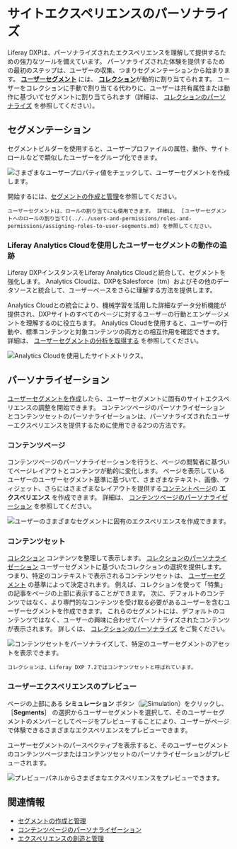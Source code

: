 # サイトエクスペリエンスのパーソナライズ

Liferay DXPは、パーソナライズされたエクスペリエンスを理解して提供するための強力なツールを備えています。 パーソナライズされた体験を提供するための最初のステップは、ユーザーの収集、つまりセグメンテーションから始まります。 [**ユーザーセグメント**](./segmentation/creating-and-managing-user-segments.md) には、 [**コレクション**](../../content-authoring-and-management/collections-and-collection-pages/about-collections-and-collection-pages.md)が動的に割り当てられます。 ユーザーをコレクションに手動で割り当てる代わりに、ユーザーは共有属性または動作に基づいてセグメントに割り当てられます（詳細は、 [コレクションのパーソナライズ](./experience-personalization/personalizing-collections.md) を参照してください）。

<a name="segmentation" />

## セグメンテーション

セグメントビルダーを使用すると、ユーザープロファイルの属性、動作、サイトロールなどで類似したユーザーをグループ化できます。

![さまざまなユーザープロパティ値をチェックして、ユーザーセグメントを作成します。](./personalizing-site-experience/images/01.png)

開始するには、[セグメントの作成と管理](./segmentation/creating-and-managing-user-segments.md)を参照してください。

```{note}
ユーザーセグメントは、ロールの割り当てにも使用できます。 詳細は、 [ユーザーセグメントへのロールの割り当て](../../users-and-permissions/roles-and-permissions/assigning-roles-to-user-segments.md) を参照してください。
```

<a name="tracking-behavior-of-user-segments-with-liferay-analytics-cloud" />

### Liferay Analytics Cloudを使用したユーザーセグメントの動作の追跡

Liferay DXPインスタンスをLiferay Analytics Cloudと統合して、セグメントを強化します。 Analytics Cloudは、DXPをSalesforce（tm）およびその他のデータソースと統合して、ユーザーベースをさらに理解する方法を提供します。

Analytics Cloudとの統合により、機械学習を活用した詳細なデータ分析機能が提供され、DXPサイトのすべてのページに対するユーザーの行動とエンゲージメントを理解するのに役立ちます。 Analytics Cloudを使用すると、ユーザーの行動や、標準コンテンツと対象コンテンツの両方との相互作用を確認できます。 詳細は、 [ユーザーセグメントの分析を取得する](./segmentation/getting-analytics-for-user-segments.md) を参照してください。

![Analytics Cloudを使用したサイトメトリクス。](./personalizing-site-experience/images/05.png)

<a name="personalization" />

## パーソナライゼーション

[ユーザーセグメントを作成](./segmentation/creating-and-managing-user-segments.md)したら、ユーザーセグメントに固有のサイトエクスペリエンスの調整を開始できます。 コンテンツページのパーソナライゼーションとコンテンツセットのパーソナライゼーションは、パーソナライズされたユーザーエクスペリエンスを提供するために使用できる2つの方法です。

<a name="content-pages" />

### コンテンツページ

コンテンツページのパーソナライゼーションを行うと、ページの閲覧者に基づいてページレイアウトとコンテンツが動的に変化します。 ページを表示しているユーザーのユーザーセグメント基準に基づいて、さまざまなテキスト、画像、ウィジェット、さらにはさまざまなレイアウトを提供する[コンテントページ](../creating-pages/using-content-pages.md)の **エクスペリエンス** を作成できます。 詳細は、 [コンテンツページのパーソナライゼーション](./experience-personalization/content-page-personalization.md) を参照してください。

![ユーザーのさまざまなセグメントに固有のエクスペリエンスを作成できます。](./personalizing-site-experience/images/02.png)

<a name="collections" />

### コンテンツセット

[コレクション](../../content-authoring-and-management/collections-and-collection-pages/about-collections-and-collection-pages.md) コンテンツを整理して表示します。 [コレクションのパーソナライゼーション](./experience-personalization/personalizing-collections.md) ユーザーセグメントに基づいたコレクションの選択を提供します。 つまり、特定のコンテキストで表示されるコンテンツセットは、 [ユーザーセグメント](./segmentation/creating-and-managing-user-segments.md) の基準によって決定されます。 例えば、コレクションを使って「特集」の記事をページの上部に表示することができます。 次に、デフォルトのコンテンツではなく、より専門的なコンテンツを受け取る必要があるユーザーを含むユーザーセグメントを作成できます。 これらのセグメントには、デフォルトのコンテンツではなく、ユーザーの興味に合わせてパーソナライズされたコンテンツが表示されます。 詳しくは、 [コレクションのパーソナライズ](./experience-personalization/personalizing-collections.md) をご覧ください。

![コンテンツセットをパーソナライズして、特定のユーザーセグメントのアセットを表示できます。](./personalizing-site-experience/images/03.png)

```{note}
コレクションは、Liferay DXP 7.2ではコンテンツセットと呼ばれています。
```

<a name="previewing-user-experiences" />

### ユーザーエクスペリエンスのプレビュー

ページの上部にある **シミュレーション** ボタン（![Simulation](../../images/icon-simulation.png)）をクリックし、 ［**Segments**］ の選択からユーザーセグメントを選択して、そのユーザーセグメントのメンバーとしてページをプレビューすることにより、ユーザーがページで体験できるさまざまなエクスペリエンスをプレビューできます。

ユーザーセグメントのパースペクティブを表示すると、そのユーザーセグメントのコンテンツページまたはコンテンツセットのパーソナライゼーションがプレビューされます。

![プレビューパネルからさまざまなエクスペリエンスをプレビューできます。](./personalizing-site-experience/images/04.png)

<a name="related-information" />

## 関連情報

- [セグメントの作成と管理](./segmentation/creating-and-managing-user-segments.md)
- [コンテンツページのパーソナライゼーション](./experience-personalization/content-page-personalization.md)
- [エクスペリエンスの創造と管理](./experience-personalization/content-page-personalization.md)
